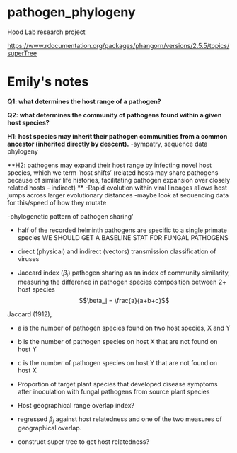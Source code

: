 # pathogen_phylogeny
Hood Lab research project


https://www.rdocumentation.org/packages/phangorn/versions/2.5.5/topics/superTree

# Emily's notes

**Q1: what determines the host range of a pathogen?**

**Q2: what determines the community of pathogens found within a given host species?**

**H1: host species may inherit their pathogen communities from a common ancestor (inherited directly by descent).**
-sympatry, sequence data phylogeny

**H2: pathogens may expand their host range by infecting novel host species, which we term ‘host shifts’ (related hosts may share pathogens because of similar life histories, facilitating pathogen expansion over closely related hosts - indirect) **
-Rapid evolution within viral lineages allows host jumps across larger evolutionary distances 
-maybe look at sequencing data for this/speed of how they mutate

-phylogenetic pattern of pathogen sharing'

- half of the recorded helminth pathogens are specific to a single primate species WE SHOULD GET A BASELINE STAT FOR FUNGAL PATHOGENS

- direct (physical) and indirect (vectors) transmission classification of viruses


- Jaccard index ($\beta_j$) pathogen sharing as an index of community similarity, measuring the difference in pathogen species composition between 2+ host species
$$\beta_j = \frac{a}{a+b+c}$$

Jaccard (1912),
- a is the number of pathogen species found on two host species, X and Y
- b is the number of pathogen species on host X that are not found on host Y
- c is the number of pathogen species on host Y that are not found on host X

- Proportion of target plant species that developed disease symptoms after inoculation with fungal pathogens from source plant species

- Host geographical range overlap index?

- regressed $\beta_j$ against host relatedness and one of the two measures of geographical overlap.

- construct super tree to get host relatedness?



